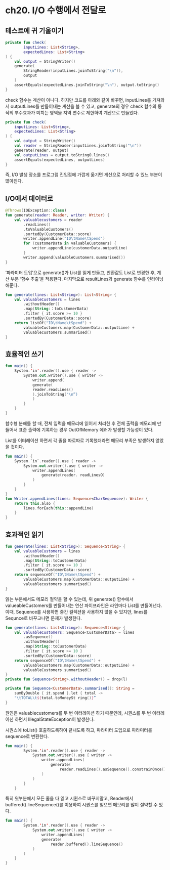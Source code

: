 # ch20. I/O 수행에서 전달로

## 테스트에 귀 기울이기

```kotlin
private fun check(
		inputLines: List<String>,
		expectedLines: List<String>
) {
	val output = StringWriter()
	generate(
		StringReader(inputLines.joinToString("\n")),
		output
	)
	assertEquals(expectedLines.joinToString("\n"), output.toString()
}
```

check 함수는 계산이 아니다. 하지만 코드를 아래와 같이 바꾸면, inputLines를 가져와서 outputLines를 만들어내는 계산을 볼 수  있고, generate의 경우 check 함수의 동작의 부수효과가 미치는 영역을 지역 변수로 제한하여 계산으로 만들었다.

```kotlin
private fun check(
	inputLines: List<String>,
	expectedLines: List<String>
) {
	val output = StringWriter()
	val reader = StringReader(inputLines.joinToString("\n"))
	generate(reader, output)
	val outputLines = output.toStringO.lines()
	assertEquals(expectedLines, outputLines)
}
```

즉, I/O 발생 장소를 프로그램 진입점에 가깝게 옮기면 계산으로 처리할 수 있느 부분이 많아진다.

## I/O에서 데이터로

```kotlin
@Throws(IOException::class)
fun generate(reader: Reader, writer: Writer) {
	val valuablecustomers = reader
		.readLines()
		.toValuableCustomers()
		.sortedBy(CustomerData::score)
		writer.appendLine("ID\tName\tSpend")
		for (customerData in valuableCustomers) {
			writer.appendLine(customerData.outputLine)
		}
		writer.append(valuableCustomers.summarised())
}
```

‘파라미터 도입’으로 generate()가 List를 읽게 만들고, 반환값도 List로 변경한 후, 계산 부분 ‘함수 추출’을 적용한다. 마지막으로 resultLines과 generate 함수를 인라이닝해준다.

```kotlin
fun generate(lines: List<String>): List<String> {
	val valuableCustomers = lines
		.withoutHeader()
		.map(String:：toCustomerData)
		.filter { it.score >= 10 }
		.sortedBy(CustomerData::score)
	return listOf("ID\tName\tSpend") +
		valuableCustomers.map(CustomerData::outputLine) +
		valuablecustomers.summarised()
}
```

## 효율적인 쓰기

```kotlin
fun main() {
	System.'in'.reader().use { reader ->
		System.out.writer().use { writer ->
			writer.append(
			generate(
			reader.readLines()
			).joinToString("\n”)
			)
		}
	}
}
```

함수형 분해를 할 때, 전체 입력을 메모리에 읽어서 처리한 후 전체 출력을 메모리에 만들어서 표준 출력에 기록하는 경우 OutOfMemory 에러가 발생할 가능성이 있다.

List를 이터레이션 하면서 각 줄을 따로따로 기록했더라면 메모리 부족은 발생하지 않았을 것이다. 

```kotlin
fun main() {
	System.`in`.reader().use { reader ->
		System.out.writer().use { writer ->
			writer.appendLines(
				generate(reader. readLinesO)
			)
		}
	}
}
fun Writer.appendLines(lines: Sequence<CharSequence>): Writer {
	return this.also {
		lines.forEach(this::appendLine)
	}
}
```

## 효과적인 읽기

```kotlin
fun generate(lines: List<String>): Sequence<String> {
	val valuableCustomers = lines
		.withoutHeader()
		.map(String::toCustomerData)
		.filter { it.score >= 10 }
		.sortedBy(CustomerData::score)
	return sequenceOf("ID\tName\tSpend") +
		valuableCustomers.map(CustomerData::outputLine) +
		valuablecustomers.summarised()
}

```

읽는 부분에서도 메모리 절약을 할 수 있는데, 위 generate() 함수에서 valueableCustomers를 만들어내는 연산 파이프라인은 라인마다 List를 만들어낸다. 이때, Sequence를 사용하면 중간 컬렉션을 사용하지 않을 수 있지만, lines를 Sequnce로 바꾸고나면 문제가 발생한다.

```kotlin
fun generate(lines: List<String>): Sequence<String> {
	val valuableCustomers: Sequence<CustomerData> = lines
		.asSequence()
		.withoutHeader()
		.map(String::toCustomerData)
		.filter { it.score >= 10 }
		.sortedBy(CustomerData::score)
	return sequenceOf("ID\tName\tSpend") +
		valuablecustomers.map(CustomerData::outputLine) +
		valuableCustomers.summarised()
}
private fun Sequence<String>.withoutHeader() = drop(l)

private fun Sequence<CustomerData>.summarised(): String =
	sumByDouble { it.spend }.let { total ->
	"\tTOTAL\t${total.toMoneySt ring()}”
}
```

원인은 valuablecustomers를 두 번 이터레이션 하기 때문인데, 시퀀스를 두 번 이터레이션 하면서 IllegalStateException이 발생한다.

시퀀스에 toList() 호출하도록하여 끝내도록 하고, 파라미터 도입으로 파라미터를 sequence로 변환한다.

```kotlin
fun main() {
		System.'in'.reader().use { reader ->
			System.out.writer().use { writer ->
				writer.appendLines(
					generate(
						reader.readLines().asSequence().constrainOnce()
				)
			)
		}
	}
```

특히 윗부분에서 모든 줄을 다 읽고 시퀀스로 바꾸지말고, Reader에서 buffered().lineSequence()를 이용하여 시퀀스를 얻으면 메모리를 많이 절약할 수 있다.

```kotlin
fun main() {
		System.'in'.reader().use { reader ->
			System.out.writer().use { writer ->
				writer.appendLines(
				generate(
					reader.buffered().lineSequence()
			)
		)
	}
}
```
